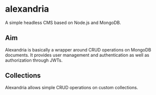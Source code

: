 # alexandria
A simple headless CMS based on Node.js and MongoDB.

## Aim
Alexandria is basically a wrapper around CRUD operations on MongoDB documents. It provides user management and authentication as well as authorization through JWTs.

## Collections
Alexandria allows simple CRUD operations on custom collections.
